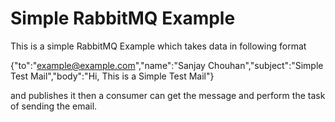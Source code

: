 # Simple RabbitMQ Example

This is a simple RabbitMQ Example which takes data in following format

{"to":"example@example.com","name":"Sanjay Chouhan","subject":"Simple Test Mail","body":"Hi, This is a Simple Test Mail"}

and publishes it then a consumer can get the message and perform the task of sending the email.
